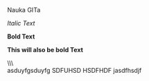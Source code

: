 Nauka GITa




_Italic Text_

**Bold Text**

__This will also be bold Text__


\\\\\\\
asduyfgsduyfg
SDFUHSD
HSDFHDF
jasdfhsdjf
